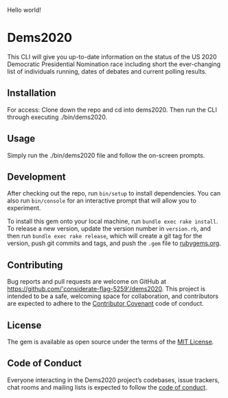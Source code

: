 Hello world!

# Dems2020

This CLI will give you up-to-date information on the status of the US 2020 Democratic Presidential Nomination race including short the ever-changing list of individuals running, dates of debates and current polling results.

## Installation
For access:
Clone down the repo and cd into dems2020.
Then run the CLI through executing ./bin/dems2020.


## Usage

Simply run the ./bin/dems2020 file and follow the on-screen prompts.

## Development

After checking out the repo, run `bin/setup` to install dependencies. You can also run `bin/console` for an interactive prompt that will allow you to experiment.

To install this gem onto your local machine, run `bundle exec rake install`. To release a new version, update the version number in `version.rb`, and then run `bundle exec rake release`, which will create a git tag for the version, push git commits and tags, and push the `.gem` file to [rubygems.org](https://rubygems.org).

## Contributing

Bug reports and pull requests are welcome on GitHub at https://github.com/'considerate-flag-5259'/dems2020. This project is intended to be a safe, welcoming space for collaboration, and contributors are expected to adhere to the [Contributor Covenant](http://contributor-covenant.org) code of conduct.

## License

The gem is available as open source under the terms of the [MIT License](https://opensource.org/licenses/MIT).

## Code of Conduct

Everyone interacting in the Dems2020 project’s codebases, issue trackers, chat rooms and mailing lists is expected to follow the [code of conduct](https://github.com/'considerate-flag-5259'/dems2020/blob/master/CODE_OF_CONDUCT.md).

